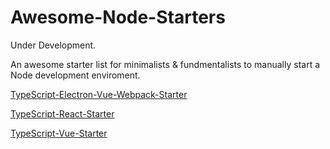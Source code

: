 # Awesome-Node-Starters
Under Development.

An awesome starter list for minimalists &amp; fundmentalists to manually start a Node development enviroment.

[TypeScript-Electron-Vue-Webpack-Starter](https://github.com/miswanting/Awesome-Node-Starters/blob/master/TypeScript-Electron-Vue-Webpack-Starter.md)

[TypeScript-React-Starter](https://github.com/microsoft/TypeScript-React-Starter)

[TypeScript-Vue-Starter](https://github.com/microsoft/TypeScript-Vue-Starter)

